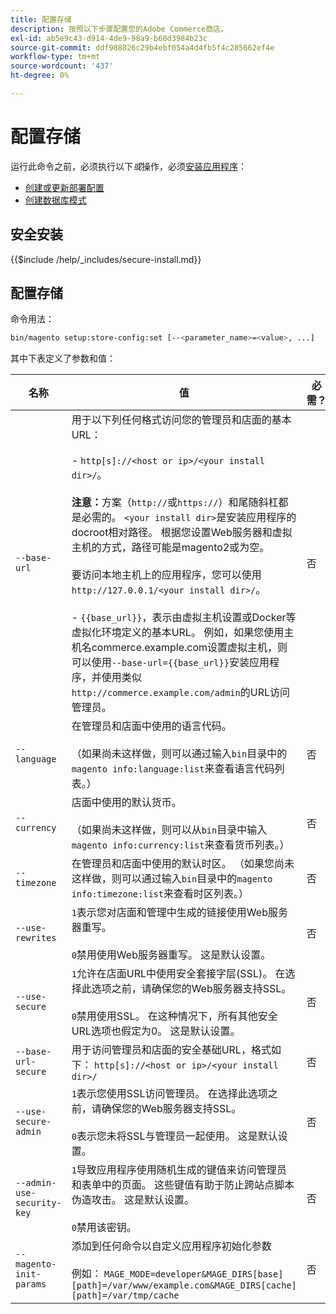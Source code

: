 ```yaml
---
title: 配置存储
description: 按照以下步骤配置您的Adobe Commerce商店。
exl-id: ab5e9c43-d914-4de9-98a9-b60d3984b23c
source-git-commit: ddf988826c29b4ebf054a4d4fb5f4c285662ef4e
workflow-type: tm+mt
source-wordcount: '437'
ht-degree: 0%

---
```


# 配置存储

运行此命令之前，必须执行以下&#x200B;*或*&#x200B;操作，必须[安装应用程序](../advanced.md)：

* [创建或更新部署配置](deployment.md)
* [创建数据库模式](database.md)

## 安全安装

{{$include /help/_includes/secure-install.md}}

## 配置存储

命令用法：

```bash
bin/magento setup:store-config:set [--<parameter_name>=<value>, ...]
```

其中下表定义了参数和值：

| 名称 | 值 | 必需？ |
|--- |--- |--- |
| `--base-url` | 用于以下列任何格式访问您的管理员和店面的基本URL：<br><br>- `http[s]://<host or ip>/<your install dir>/`。<br><br>**注意：**&#x200B;方案（`http://`或`https://`）和尾随斜杠都是必需的。 `<your install dir>`是安装应用程序的docroot相对路径。 根据您设置Web服务器和虚拟主机的方式，路径可能是magento2或为空。<br><br>要访问本地主机上的应用程序，您可以使用`http://127.0.0.1/<your install dir>/`。<br><br>- `{{base_url}}`，表示由虚拟主机设置或Docker等虚拟化环境定义的基本URL。 例如，如果您使用主机名commerce.example.com设置虚拟主机，则可以使用`--base-url={{base_url}}`安装应用程序，并使用类似`http://commerce.example.com/admin`的URL访问管理员。 | 否 |
| `--language` | 在管理员和店面中使用的语言代码。<br><br>（如果尚未这样做，则可以通过输入`bin`目录中的`magento info:language:list`来查看语言代码列表。） | 否 |
| `--currency` | 店面中使用的默认货币。 <br><br>（如果尚未这样做，则可以从`bin`目录中输入`magento info:currency:list`来查看货币列表。） | 否 |
| `--timezone` | 在管理员和店面中使用的默认时区。 （如果您尚未这样做，则可以通过输入`bin`目录中的`magento info:timezone:list`来查看时区列表。） | 否 |
| `--use-rewrites` | `1`表示您对店面和管理中生成的链接使用Web服务器重写。<br><br>`0`禁用使用Web服务器重写。 这是默认设置。 | 否 |
| `--use-secure` | `1`允许在店面URL中使用安全套接字层(SSL)。 在选择此选项之前，请确保您的Web服务器支持SSL。<br><br>`0`禁用使用SSL。 在这种情况下，所有其他安全URL选项也假定为0。 这是默认设置。 | 否 |
| `--base-url-secure` | 用于访问管理员和店面的安全基础URL，格式如下： `http[s]://<host or ip>/<your install dir>/` | 否 |
| `--use-secure-admin` | `1`表示您使用SSL访问管理员。 在选择此选项之前，请确保您的Web服务器支持SSL。<br><br>`0`表示您未将SSL与管理员一起使用。 这是默认设置。 | 否 |
| `--admin-use-security-key` | `1`导致应用程序使用随机生成的键值来访问管理员和表单中的页面。 这些键值有助于防止跨站点脚本伪造攻击。 这是默认设置。<br/><br/>`0`禁用该密钥。 | 否 |
| `--magento-init-params` | 添加到任何命令以自定义应用程序初始化参数<br/><br/>例如： `MAGE_MODE=developer&MAGE_DIRS[base][path]=/var/www/example.com&MAGE_DIRS[cache][path]=/var/tmp/cache` | 否 |
